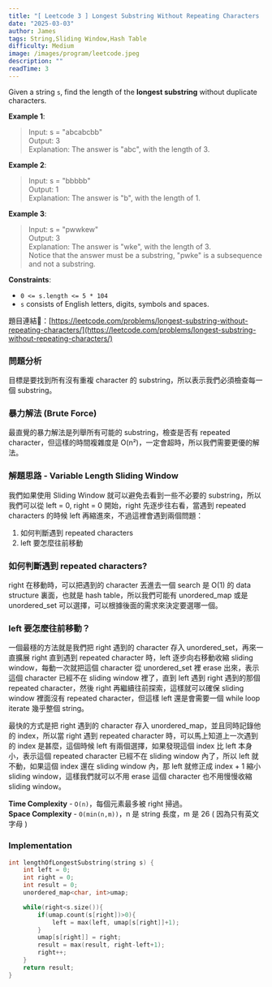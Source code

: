 ```yaml
---
title: "[ Leetcode 3 ] Longest Substring Without Repeating Characters | 解題思路分享"
date: "2025-03-03"
author: James
tags: String,Sliding Window,Hash Table
difficulty: Medium
image: /images/program/leetcode.jpeg
description: ""
readTime: 3
---
```


Given a string `s`, find the length of the **longest substring** without duplicate characters.

**Example 1**:

> Input: s = "abcabcbb"<br>
> Output: 3<br>
> Explanation: The answer is "abc", with the length of 3.

**Example 2**:

> Input: s = "bbbbb"<br>
> Output: 1<br>
> Explanation: The answer is "b", with the length of 1.

**Example 3**:

> Input: s = "pwwkew"<br>
> Output: 3<br>
> Explanation: The answer is "wke", with the length of 3.<br>
> Notice that the answer must be a substring, "pwke" is a subsequence and not a substring.
 

**Constraints**:

- `0 <= s.length <= 5 * 104`
- `s` consists of English letters, digits, symbols and spaces.

<p></p>

題目連結🔗：[https://leetcode.com/problems/longest-substring-without-repeating-characters/](https://leetcode.com/problems/longest-substring-without-repeating-characters/)

### **問題分析**

目標是要找到所有沒有重複 character 的 substring，所以表示我們必須檢查每一個 substring。

### **暴力解法 (Brute Force)**

最直覺的暴力解法是列舉所有可能的 substring，檢查是否有 repeated character，但這樣的時間複雜度是 O(n²)，一定會超時，所以我們需要更優的解法。

### **解題思路 - Variable Length Sliding Window**

我們如果使用 Sliding Window 就可以避免去看到一些不必要的 substring，所以我們可以從 left = 0, right = 0 開始，right 先逐步往右看，當遇到 repeated characters 的時候 left 再縮進來，不過這裡會遇到兩個問題：

1. 如何判斷遇到 repeated characters
2. left 要怎麼往前移動

### **如何判斷遇到 repeated characters?**

right 在移動時，可以把遇到的 character 丟進去一個 search 是 O(1) 的 data structure 裏面，也就是 hash table，所以我們可能有 unordered_map 或是 unordered_set 可以選擇，可以根據後面的需求來決定要選哪一個。

### **left 要怎麼往前移動？**

一個最穩的方法就是我們把 right 遇到的 character 存入 unordered_set，再來一直擴展 right 直到遇到 repeated character 時，left 逐步向右移動收縮 sliding window，每動一次就把這個 character 從 unordered_set 裡 erase 出來，表示這個 character 已經不在 sliding window 裡了，直到 left 遇到 right 遇到的那個 repeated character，然後 right 再繼續往前探索，這樣就可以確保 sliding window 裡面沒有 repeated character，但這樣 left 還是會需要一個 while loop iterate 幾乎整個 string。

最快的方式是把 right 遇到的 character 存入 unordered_map，並且同時記錄他的 index，所以當 right 遇到 repeated character 時，可以馬上知道上一次遇到的 index 是甚麼，這個時候 left 有兩個選擇，如果發現這個 index 比 left 本身小，表示這個 repeated character 已經不在 sliding window 內了，所以 left 就不動，如果這個 index 還在 sliding window 內，那 left 就修正成 index + 1 縮小 sliding window，這樣我們就可以不用 erase 這個 character 也不用慢慢收縮 sliding window。

**Time Complexity** - `O(n)`，每個元素最多被 right 掃過。<br>
**Space Complexity** - `O(min(n,m))`，n 是 string 長度，m 是 26 ( 因為只有英文字母 )

### **Implementation**

```cpp
int lengthOfLongestSubstring(string s) {
    int left = 0;
    int right = 0;
    int result = 0;
    unordered_map<char, int>umap;

    while(right<s.size()){
        if(umap.count(s[right])>0){
            left = max(left, umap[s[right]]+1);
        }
        umap[s[right]] = right;
        result = max(result, right-left+1);
        right++;
    }
    return result;
}
```